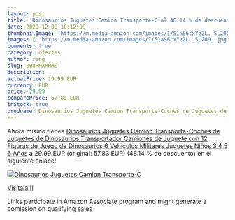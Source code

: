 ```yaml
---
layout: post
title: 'Dinosaurios Juguetes Camion Transporte-C al 48.14 % de descuento'
date: 2020-12-08 10:12:08
thumbnailImage: 'https://m.media-amazon.com/images/I/51aS6cxYzZL._SL200_.jpg'
images: [ 'https://m.media-amazon.com/images/I/51aS6cxYzZL._SL200_.jpg' ]
comments: true
category: ofertas
author: ring
slug: B08HMXMHMS
description:
actualPrice: 29.99 EUR
currency: EUR
price: 29.99
comparePrice: 57.83 EUR
inStock: true
prodname: Dinosaurios Juguetes Camion Transporte-Coches de Juguetes de Dinosaurios Transportador Camiones de Juguete con 12 Figuras de Juego de Dinosaurios 6 Vehiculos Militares Juguetes Niños 3 4 5 6 Años
---
```


Ahora mismo tienes [Dinosaurios Juguetes Camion Transporte-Coches de Juguetes de Dinosaurios Transportador Camiones de Juguete con 12 Figuras de Juego de Dinosaurios 6 Vehiculos Militares Juguetes Niños 3 4 5 6 Años](https://www.amazon.es/dp/B08HMXMHMS/?tag=tolees-21) a 29.99 EUR (original: 57.83 EUR) (48.14 %  de descuento) en el siguiente enlace!

[![Dinosaurios Juguetes Camion Transporte-C](https://m.media-amazon.com/images/I/51aS6cxYzZL._SL200_.jpg)](https://www.amazon.es/dp/B08HMXMHMS/?tag=tolees-21)

[Visítala!!!](https://www.amazon.es/dp/B08HMXMHMS/?tag=tolees-21)

Links participate in Amazon Associate program and might generate a comission on qualifying sales
